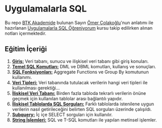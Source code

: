 # Uygulamalarla SQL

Bu repo [BTK Akademide](https://www.btkakademi.gov.tr/portal/) bulunan Sayın [Ömer Çolakoğlu](https://www.linkedin.com/in/omercolakoglu/?originalSubdomain=tr)'nun anlatımı ile hazırlanan [Uygulamalarla SQL Öğreniyorum](https://www.btkakademi.gov.tr/portal/course/uygulamalarla-sql-ogreniyorum-8249#!/about) kursu takip edilirken alınan notları içermektedir.

## Eğitim İçeriği
1. **[Giriş:](https://github.com/ramisyk/egitim-notlarim/tree/master/uygulamalarla-sql/1-Giri%C5%9F)** Veri tabanı, sunucu ve ilişkisel veri tabanı gibi giriş konuları.
2. **[Temel SQL Komutları:](https://github.com/ramisyk/egitim-notlarim/tree/master/uygulamalarla-sql/2-TemelSQLKomutlar%C4%B1)** DML ve DBML komutları, kullanış ve sonuçları.
3. **[SQL Fonksiyonları:](https://github.com/ramisyk/egitim-notlarim/tree/master/uygulamalarla-sql/3-SQLFonksiyonlar%C4%B1)** Aggregate Functions ve Group By komutunun kullanımı.
4. **[Veri Tipleri:](https://github.com/ramisyk/egitim-notlarim/tree/master/uygulamalarla-sql/4-VeriTipleri)** Veri tabanında tutulacak verilerin hangi veri tipleri ile kullanılması gerektiği...
5. **[İlişkisel Veri Tabanı:](https://github.com/ramisyk/egitim-notlarim/tree/master/uygulamalarla-sql/5-%C4%B0li%C5%9FkiselVeriTaban%C4%B1)** Birden fazla tabloda tekrarlı verilerin önüne geçmek için kullanılan tablolar arası bağlantılı yapıdır.
6. **[İlişkisel Tablolarda SQL Sorguları:](https://github.com/ramisyk/egitim-notlarim/tree/master/uygulamalarla-sql/6-%C4%B0li%C5%9FkiselTablolardaSorgular)** Farklı tablolarda istenilene uygun verilerin nasıl getirileceğini belirten SQL sorguları üzerinde çalışıldı.
7. **[Subquery:](https://github.com/ramisyk/egitim-notlarim/tree/master/uygulamalarla-sql/7-Subquery)** İç içe SELECT sorguları için kullanılır.
8. **[String İşlemleri:](https://github.com/ramisyk/egitim-notlarim/tree/master/uygulamalarla-sql/8-StringIslemleri)** SQL ve T-SQL komutları ile yapılan metinsel işlemler.

